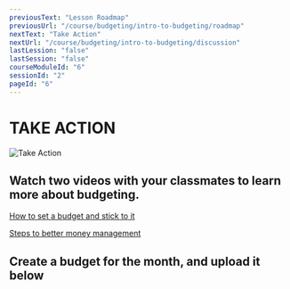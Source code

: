 ```yaml
---
previousText: "Lesson Roadmap"
previousUrl: "/course/budgeting/intro-to-budgeting/roadmap"
nextText: "Take Action"
nextUrl: "/course/budgeting/intro-to-budgeting/discussion"
lastLession: "false"
lastSession: "false"
courseModuleId: "6"
sessionId: "2"
pageId: "6"
---
```



# TAKE ACTION

![Take Action](/assets/img/take-action.jpg)

## Watch two videos with your classmates to learn more about budgeting. 

<a href="https://bettermoneyhabits.bankofamerica.com/en/saving-budgeting/set-budget-stick-to-it" target="_blank">How to set a budget and stick to it</a>


<a href="https://bettermoneyhabits.bankofamerica.com/en/saving-budgeting/steps-to-better-money-habits" target="_blank">Steps to better money management</a>



<!-- You will synthesize the information that you learn from class discussions and the videos to create a budget for the month by the end of the lesson. -->


## Create a budget for the month, and upload it below
<sparkle-feed-post assignment-name="Create a budget for the month, and upload it below" ></sparkle-feed-post>

